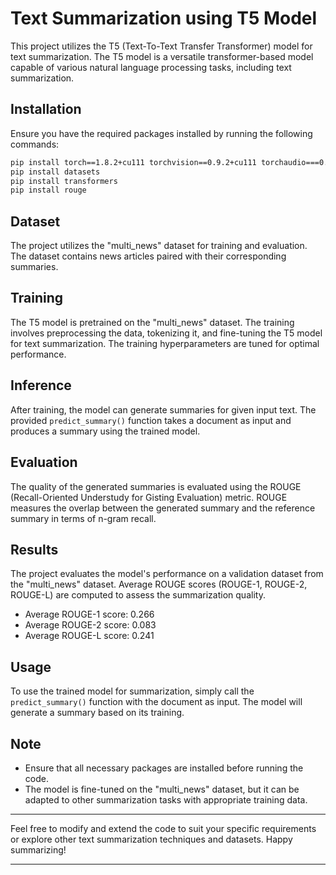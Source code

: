 # Text Summarization using T5 Model

This project utilizes the T5 (Text-To-Text Transfer Transformer) model for text summarization. The T5 model is a versatile transformer-based model capable of various natural language processing tasks, including text summarization.

## Installation

Ensure you have the required packages installed by running the following commands:

```bash
pip install torch==1.8.2+cu111 torchvision==0.9.2+cu111 torchaudio===0.8.2 -f https://download.pytorch.org/whl/lts/1.8/torch_lts.html
pip install datasets
pip install transformers
pip install rouge
```

## Dataset

The project utilizes the "multi_news" dataset for training and evaluation. The dataset contains news articles paired with their corresponding summaries.

## Training

The T5 model is pretrained on the "multi_news" dataset. The training involves preprocessing the data, tokenizing it, and fine-tuning the T5 model for text summarization. The training hyperparameters are tuned for optimal performance.

## Inference

After training, the model can generate summaries for given input text. The provided `predict_summary()` function takes a document as input and produces a summary using the trained model.

## Evaluation

The quality of the generated summaries is evaluated using the ROUGE (Recall-Oriented Understudy for Gisting Evaluation) metric. ROUGE measures the overlap between the generated summary and the reference summary in terms of n-gram recall.

## Results

The project evaluates the model's performance on a validation dataset from the "multi_news" dataset. Average ROUGE scores (ROUGE-1, ROUGE-2, ROUGE-L) are computed to assess the summarization quality.

- Average ROUGE-1 score: 0.266
- Average ROUGE-2 score: 0.083
- Average ROUGE-L score: 0.241

## Usage

To use the trained model for summarization, simply call the `predict_summary()` function with the document as input. The model will generate a summary based on its training.

## Note

- Ensure that all necessary packages are installed before running the code.
- The model is fine-tuned on the "multi_news" dataset, but it can be adapted to other summarization tasks with appropriate training data.

---

Feel free to modify and extend the code to suit your specific requirements or explore other text summarization techniques and datasets. Happy summarizing!

--- 

